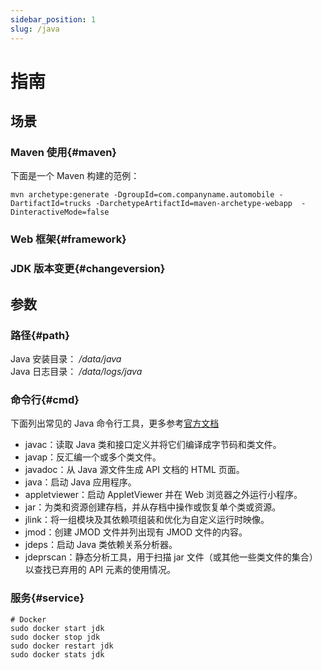 ```yaml
---
sidebar_position: 1
slug: /java
---
```


# 指南

## 场景

### Maven 使用{#maven}

下面是一个 Maven  构建的范例：

```
mvn archetype:generate -DgroupId=com.companyname.automobile -DartifactId=trucks -DarchetypeArtifactId=maven-archetype-webapp  -DinteractiveMode=false
```

### Web 框架{#framework}

### JDK 版本变更{#changeversion}


## 参数

### 路径{#path}

Java 安装目录： */data/java*  
Java 日志目录： */data/logs/java*  

### 命令行{#cmd}

下面列出常见的 Java 命令行工具，更多参考[官方文档](https://docs.oracle.com/javase/10/tools/tools-and-command-reference.htm)

* javac：读取 Java 类和接口定义并将它们编译成字节码和类文件。
* javap：反汇编一个或多个类文件。
* javadoc：从 Java 源文件生成 API 文档的 HTML 页面。
* java：启动 Java 应用程序。
* appletviewer：启动 AppletViewer 并在 Web 浏览器之外运行小程序。
* jar：为类和资源创建存档，并从存档中操作或恢复单个类或资源。
* jlink：将一组模块及其依赖项组装和优化为自定义运行时映像。
* jmod：创建 JMOD 文件并列出现有 JMOD 文件的内容。
* jdeps：启动 Java 类依赖关系分析器。
* jdeprscan：静态分析工具，用于扫描 jar 文件（或其他一些类文件的集合）以查找已弃用的 API 元素的使用情况。


### 服务{#service}

```
# Docker
sudo docker start jdk
sudo docker stop jdk
sudo docker restart jdk
sudo docker stats jdk
```